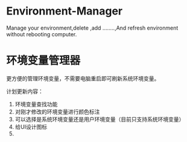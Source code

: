 # Environment-Manager
Manage your environment,delete ,add  ........,And refresh environment without rebooting computer.

# 环境变量管理器
更方便的管理环境变量，不需要电脑重启即可刷新系统环境变量。


计划更新内容：
1. 环境变量查找功能
2. 对刚才修改的环境变量进行颜色标注
3. 可以选择是系统环境变量还是用户环境变量（目前只支持系统环境变量）
4. 给UI设计图标
5. 
